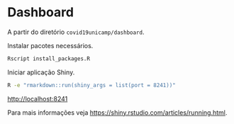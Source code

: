 # Dashboard

A partir do diretório `covid19unicamp/dashboard`.

Instalar pacotes necessários.

```bash
Rscript install_packages.R
```

Iniciar aplicação Shiny.

```bash
R -e "rmarkdown::run(shiny_args = list(port = 8241))"
```

<http://localhost:8241>

Para mais informações veja <https://shiny.rstudio.com/articles/running.html>.